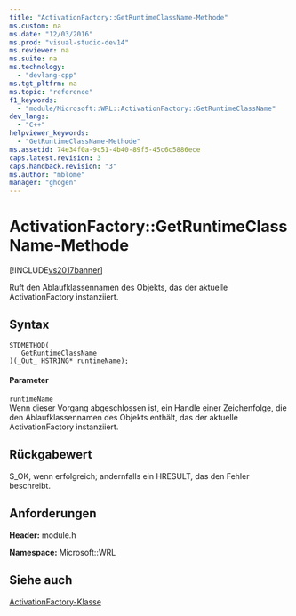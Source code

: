 ```yaml
---
title: "ActivationFactory::GetRuntimeClassName-Methode"
ms.custom: na
ms.date: "12/03/2016"
ms.prod: "visual-studio-dev14"
ms.reviewer: na
ms.suite: na
ms.technology: 
  - "devlang-cpp"
ms.tgt_pltfrm: na
ms.topic: "reference"
f1_keywords: 
  - "module/Microsoft::WRL::ActivationFactory::GetRuntimeClassName"
dev_langs: 
  - "C++"
helpviewer_keywords: 
  - "GetRuntimeClassName-Methode"
ms.assetid: 74e34f0a-9c51-4b40-89f5-45c6c5886ece
caps.latest.revision: 3
caps.handback.revision: "3"
ms.author: "mblome"
manager: "ghogen"
---
```

# ActivationFactory::GetRuntimeClassName-Methode
[!INCLUDE[vs2017banner](../assembler/inline/includes/vs2017banner.md)]

Ruft den Ablaufklassennamen des Objekts, das der aktuelle ActivationFactory instanziiert.  
  
## Syntax  
  
```  
STDMETHOD(  
   GetRuntimeClassName  
)(_Out_ HSTRING* runtimeName);  
```  
  
#### Parameter  
 `runtimeName`  
 Wenn dieser Vorgang abgeschlossen ist, ein Handle einer Zeichenfolge, die den Ablaufklassennamen des Objekts enthält, das der aktuelle ActivationFactory instanziiert.  
  
## Rückgabewert  
 S\_OK, wenn erfolgreich; andernfalls ein HRESULT, das den Fehler beschreibt.  
  
## Anforderungen  
 **Header:** module.h  
  
 **Namespace:** Microsoft::WRL  
  
## Siehe auch  
 [ActivationFactory\-Klasse](../windows/activationfactory-class.md)